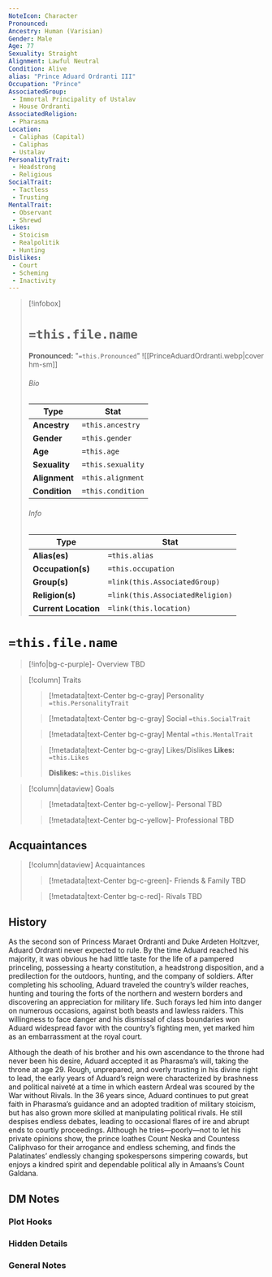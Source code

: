 ```yaml
---
NoteIcon: Character
Pronounced:
Ancestry: Human (Varisian)
Gender: Male
Age: 77
Sexuality: Straight
Alignment: Lawful Neutral
Condition: Alive
alias: "Prince Aduard Ordranti III"
Occupation: "Prince"
AssociatedGroup: 
 - Immortal Principality of Ustalav
 - House Ordranti
AssociatedReligion: 
 - Pharasma
Location:
 - Caliphas (Capital)
 - Caliphas
 - Ustalav
PersonalityTrait:
 - Headstrong
 - Religious
SocialTrait:
 - Tactless
 - Trusting
MentalTrait:
 - Observant
 - Shrewd
Likes:
 - Stoicism
 - Realpolitik
 - Hunting
Dislikes:
 - Court
 - Scheming
 - Inactivity
---
```



> [!infobox]
> # `=this.file.name`
> **Pronounced:**  "`=this.Pronounced`"
> ![[PrinceAduardOrdranti.webp|cover hm-sm]]
> ###### Bio
> Type |  Stat |
> ---|---|
> **Ancestry** | `=this.ancestry` |
> **Gender** | `=this.gender` |
> **Age** | `=this.age` |
> **Sexuality** | `=this.sexuality` |
> **Alignment** | `=this.alignment` |
> **Condition** | `=this.condition` |
> ###### Info
> Type |  Stat |
> ---|---|
> **Alias(es)** | `=this.alias` |
> **Occupation(s)** | `=this.occupation` |
> **Group(s)** | `=link(this.AssociatedGroup)` |
> **Religion(s)** | `=link(this.AssociatedReligion)` |
> **Current Location** | `=link(this.location)` |

# **`=this.file.name`**
> [!info|bg-c-purple]- Overview
TBD

> [!column] Traits
>> [!metadata|text-Center bg-c-gray] Personality
>> `=this.PersonalityTrait`
>
>> [!metadata|text-Center bg-c-gray] Social
>> `=this.SocialTrait`
>
>> [!metadata|text-Center bg-c-gray] Mental
>> `=this.MentalTrait`
>
>> [!metadata|text-Center bg-c-gray] Likes/Dislikes
>> **Likes:** `=this.Likes`
>>
>> **Dislikes:** `=this.Dislikes`

> [!column|dataview] Goals
>> [!metadata|text-Center bg-c-yellow]- Personal
>> TBD
>
>> [!metadata|text-Center bg-c-yellow]- Professional
>> TBD
>

## Acquaintances
> [!column|dataview] Acquaintances
>> [!metadata|text-Center bg-c-green]- Friends & Family
>> TBD
>
>> [!metadata|text-Center bg-c-red]- Rivals
>> TBD
>

## History
As the second son of Princess Maraet Ordranti and Duke Ardeten Holtzver, Aduard Ordranti never expected to rule. By the time Aduard reached his majority, it was obvious he had little taste for the life of a pampered princeling, possessing a hearty constitution, a headstrong disposition, and a predilection for the outdoors, hunting, and the company of soldiers. After completing his schooling, Aduard traveled the country’s wilder reaches, hunting and touring the forts of the northern and western borders and discovering an appreciation for military life. Such forays led him into danger on numerous occasions, against both beasts and lawless raiders. This willingness to face danger and his dismissal of class boundaries won Aduard widespread favor with the country’s fighting men, yet marked him as an embarrassment at the royal court. 

Although the death of his brother and his own ascendance to the throne had never been his desire, Aduard accepted it as Pharasma’s will, taking the throne at age 29. Rough, unprepared, and overly trusting in his divine right to lead, the early years of Aduard’s reign were characterized by brashness and political naiveté at a time in which eastern Ardeal was scoured by the War without Rivals. In the 36 years since, Aduard continues to put great faith in Pharasma’s guidance and an adopted tradition of military stoicism, but has also grown more skilled at manipulating political rivals. He still despises endless debates, leading to occasional flares of ire and abrupt ends to courtly proceedings. Although he tries—poorly—not to let his private opinions show, the prince loathes Count Neska and Countess Caliphvaso for their arrogance and endless scheming, and finds the Palatinates’ endlessly changing spokespersons simpering cowards, but enjoys a kindred spirit and dependable political ally in Amaans’s Count Galdana.

## DM Notes
### Plot Hooks


### Hidden Details


### General Notes

